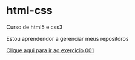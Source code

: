 # html-css
 Curso de html5 e css3

Estou aprendendor a gerenciar meus repositóros

<a href="https://kauednar.github.io/html-css/exercicios/ex001/index.html">Clique aqui para ir ao exercicio 001</a>